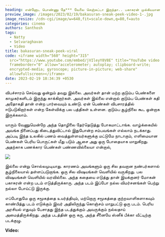 ```yaml
---
heading: என்னோட பொண்ணு தே*** வேலை செஞ்சுட்டா இருந்தா.. பகாசுரன் முக்கியமான வீடியோ வைரல்.
preview_image: /images/2023/02/19/bakasuran-sneak-peek-video-1-.jpg
image_resize: /cdn-cgi/image/w=640,fit=scale-down,q=80,f=auto
categories: cinema
authors: Santhosh
tags:
  - Natty
  - Selvaraghavan
  - Video
title: bakasuran-sneak-peek-viral
code: <iframe width="560" height="315"
  src="https://www.youtube.com/embed/jVIleyY8V8E" title="YouTube video player"
  frameborder="0" allow="accelerometer; autoplay; clipboard-write;
  encrypted-media; gyroscope; picture-in-picture; web-share"
  allowfullscreen></iframe>
date: 2023-02-19 18:34:39 +0530
---
```

விபச்சாரம் செய்வது ஒன்றும் தவறு இல்லை. அவர்கள் தான் மற்ற குடும்ப பெண்களை காமுகர்களிடம் இருந்து காக்கிறார்கள். அவர்கள் இல்லை என்றால் குடும்ப பெண்கள் கதி அதோகதி தான் என்ற பார்வையும் உண்டு. ஏன் பெண்கள் விபசாரத்தில் ஈடுபடுகிறார்கள் என்ற கேள்விக்கு பல பத்திகள் உள்ளன. குடும்ப சூழ்நிலை கூட ஒன்றாக இருக்கலாம்.

யாரும் வேணுமென்றே அந்த தொழிலை தேர்தெடுத்து போகமாட்டாங்க. வாழ்க்கையில் அவங்க நினைப்பது கிடைத்துவிட்டால் இதுபோன்ற சம்பவங்கள் எல்லாம் நடக்காது. அப்படி இந்த உலகில் பணம் வைத்துள்ளவர்களுக்கு மட்டுமே நாடாகும், எளிமையான பெண்கள் பெரிய பொருட்கள் மீது படும் ஆசை அது ஒரு போதையாக மாறுகிறது. அதற்காக பணக்கார பெண்கள் பண்ணவில்லையா என்றால்,

![](/images/2023/02/19/bakasuran-sneak-peek-video-2-.jpg)

இல்லை என்று சொல்லமுடியாது. காரணம் அவங்களும் ஒரு சில தவறான நண்பர்களால் சூழ்நிலையால் தள்ளப்படுறாங்க. ஒரு சில விஷயங்கள் வெளியில் வருகிறது. பல விஷயங்கள் வெளியில் வரவில்லை. அந்த கதையை எடுத்து தான் இயக்குனர் மோகன் பகாசுரன் என்ற படம் எடுத்திருக்காரு. அந்த படம் இப்போ நல்ல விமர்சனங்கள் பெற்று நல்லா போய்ட்டு இருக்கு.

எப்போதுமே ஒரு சமூகத்தை உயர்த்தியும், மற்றொரு சமூகத்தை குற்றவாளிகளாகவும் காண்பித்து படம் எடுக்கும் இவர் அதிலிருந்து கொஞ்சம் மாறுபட்டு ஒரு படம். பெரிய அரசியல் எதுவும் பேசாதது இந்த படத்துக்கும் அவருக்கும் நல்லதாய் அமைத்திருக்கிறது. அந்த படத்தின் ஒரு கரு, அந்த சீனையே ஸ்னீக் பீக்கா வீட்டிற்கு படக்குழு. 

**V﻿ideo:**